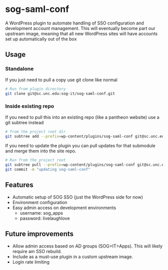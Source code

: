 # sog-saml-conf

A WordPress plugin to automate handling of SSO configuration and development account management.
This will eventually become part our upstream image, meaning that all new WordPress sites will have accounts set up automatically out of the box

## Usage

### Standalone

If you just need to pull a copy use git clone like normal

```bash
# Run from plugin directory
git clone git@sc.unc.edu:sog-it/sog-saml-conf.git
```

### Inside existing repo

If you need to pull this into an existing repo (like a pantheon website) use a git subtree instead

```bash
# from the project root dir
git subtree add --prefix=wp-content/plugins/sog-saml-conf git@sc.unc.edu:sog-it/sog-saml-conf.git main
```

If you need to update the plugin you can pull updates for that submodule and merge them into the site repo.

```bash
# Run from the project root
git subtree pull --prefix=wp-content/plugins/sog-saml-conf git@sc.unc.edu:sog-it/sog-saml-conf.git main
git commit -m "updating sog-saml-conf"
```

## Features

- Automatic setup of SOG SSO (just the WordPress side for now)
- Environment configuration
- Easy admin access on development environments
  - username: sog_apps
  - password: livelaughlove

## Future improvements

- Allow admin access based on AD groups (SOG>IT>Apps). This will likely require am SSO rebuild.
- Include as a must-use plugin in a custom upstream image.
- Login rate limiting